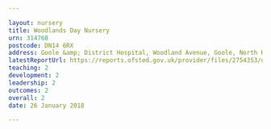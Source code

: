 ```yaml
---

layout: nursery
title: Woodlands Day Nursery
urn: 314768
postcode: DN14 6RX
address: Goole &amp; District Hospital, Woodland Avenue, Goole, North Humberside, DN14 6RX
latestReportUrl: https://reports.ofsted.gov.uk/provider/files/2754353/urn/314768.pdf
teaching: 2
development: 2
leadership: 2
outcomes: 2
overall: 2
date: 26 January 2018

---
```

